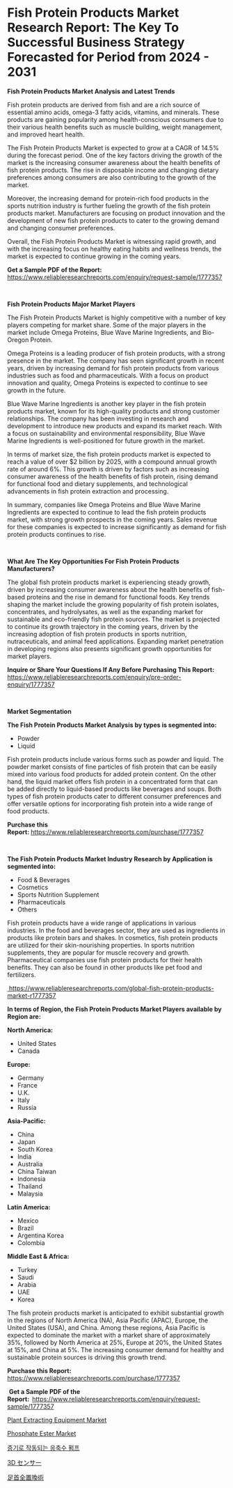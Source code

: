 <p><h1>Fish Protein Products Market Research Report: The Key To Successful Business Strategy Forecasted for Period from 2024 - 2031</h1></p><p><strong>Fish Protein Products Market Analysis and Latest Trends</strong></p>
<p><p>Fish protein products are derived from fish and are a rich source of essential amino acids, omega-3 fatty acids, vitamins, and minerals. These products are gaining popularity among health-conscious consumers due to their various health benefits such as muscle building, weight management, and improved heart health.</p><p>The Fish Protein Products Market is expected to grow at a CAGR of 14.5% during the forecast period. One of the key factors driving the growth of the market is the increasing consumer awareness about the health benefits of fish protein products. The rise in disposable income and changing dietary preferences among consumers are also contributing to the growth of the market.</p><p>Moreover, the increasing demand for protein-rich food products in the sports nutrition industry is further fueling the growth of the fish protein products market. Manufacturers are focusing on product innovation and the development of new fish protein products to cater to the growing demand and changing consumer preferences.</p><p>Overall, the Fish Protein Products Market is witnessing rapid growth, and with the increasing focus on healthy eating habits and wellness trends, the market is expected to continue growing in the coming years.</p></p>
<p><strong>Get a Sample PDF of the Report:&nbsp;</strong> <a href="https://www.reliableresearchreports.com/enquiry/request-sample/1777357">https://www.reliableresearchreports.com/enquiry/request-sample/1777357</a></p>
<p>&nbsp;</p>
<p><strong>Fish Protein Products Major Market Players</strong></p>
<p><p>The Fish Protein Products Market is highly competitive with a number of key players competing for market share. Some of the major players in the market include Omega Proteins, Blue Wave Marine Ingredients, and Bio-Oregon Protein.</p><p>Omega Proteins is a leading producer of fish protein products, with a strong presence in the market. The company has seen significant growth in recent years, driven by increasing demand for fish protein products from various industries such as food and pharmaceuticals. With a focus on product innovation and quality, Omega Proteins is expected to continue to see growth in the future.</p><p>Blue Wave Marine Ingredients is another key player in the fish protein products market, known for its high-quality products and strong customer relationships. The company has been investing in research and development to introduce new products and expand its market reach. With a focus on sustainability and environmental responsibility, Blue Wave Marine Ingredients is well-positioned for future growth in the market.</p><p>In terms of market size, the fish protein products market is expected to reach a value of over $2 billion by 2025, with a compound annual growth rate of around 6%. This growth is driven by factors such as increasing consumer awareness of the health benefits of fish protein, rising demand for functional food and dietary supplements, and technological advancements in fish protein extraction and processing.</p><p>In summary, companies like Omega Proteins and Blue Wave Marine Ingredients are expected to continue to lead the fish protein products market, with strong growth prospects in the coming years. Sales revenue for these companies is expected to increase significantly as demand for fish protein products continues to rise.</p></p>
<p>&nbsp;</p>
<p><strong>What Are The Key Opportunities For Fish Protein Products Manufacturers?</strong></p>
<p><p>The global fish protein products market is experiencing steady growth, driven by increasing consumer awareness about the health benefits of fish-based proteins and the rise in demand for functional foods. Key trends shaping the market include the growing popularity of fish protein isolates, concentrates, and hydrolysates, as well as the expanding market for sustainable and eco-friendly fish protein sources. The market is projected to continue its growth trajectory in the coming years, driven by the increasing adoption of fish protein products in sports nutrition, nutraceuticals, and animal feed applications. Expanding market penetration in developing regions also presents significant growth opportunities for market players.</p></p>
<p><strong>Inquire or Share Your Questions If Any Before Purchasing This Report:</strong> <a href="https://www.reliableresearchreports.com/enquiry/pre-order-enquiry/1777357">https://www.reliableresearchreports.com/enquiry/pre-order-enquiry/1777357</a></p>
<p>&nbsp;</p>
<p><strong>Market Segmentation</strong></p>
<p><strong>The Fish Protein Products Market Analysis by types is segmented into:</strong></p>
<p><ul><li>Powder</li><li>Liquid</li></ul></p>
<p><p>Fish protein products include various forms such as powder and liquid. The powder market consists of fine particles of fish protein that can be easily mixed into various food products for added protein content. On the other hand, the liquid market offers fish protein in a concentrated form that can be added directly to liquid-based products like beverages and soups. Both types of fish protein products cater to different consumer preferences and offer versatile options for incorporating fish protein into a wide range of food products.</p></p>
<p><strong>Purchase this Report:&nbsp;</strong><a href="https://www.reliableresearchreports.com/purchase/1777357">https://www.reliableresearchreports.com/purchase/1777357</a></p>
<p>&nbsp;</p>
<p><strong>The Fish Protein Products Market Industry Research by Application is segmented into:</strong></p>
<p><ul><li>Food & Beverages</li><li>Cosmetics</li><li>Sports Nutrition Supplement</li><li>Pharmaceuticals</li><li>Others</li></ul></p>
<p><p>Fish protein products have a wide range of applications in various industries. In the food and beverages sector, they are used as ingredients in products like protein bars and shakes. In cosmetics, fish protein products are utilized for their skin-nourishing properties. In sports nutrition supplements, they are popular for muscle recovery and growth. Pharmaceutical companies use fish protein products for their health benefits. They can also be found in other products like pet food and fertilizers.</p></p>
<p><a href="https://www.reliableresearchreports.com/global-fish-protein-products-market-r1777357">&nbsp;https://www.reliableresearchreports.com/global-fish-protein-products-market-r1777357</a></p>
<p><strong>In terms of Region, the Fish Protein Products Market Players available by Region are:</strong></p>
<p>
    <p> <strong> North America: </strong>
        <ul>
            <li>United States</li>
            <li>Canada</li>
        </ul>
        </p> 
    <p> <strong> Europe: </strong>
        <ul>
            <li>Germany</li>
            <li>France</li>
            <li>U.K.</li>
            <li>Italy</li>
            <li>Russia</li>
        </ul>
        </p> 
    <p> <strong> Asia-Pacific: </strong>
        <ul>
            <li>China</li>
            <li>Japan</li>
            <li>South Korea</li>
            <li>India</li>
            <li>Australia</li>
            <li>China Taiwan</li>
            <li>Indonesia</li>
            <li>Thailand</li>
            <li>Malaysia</li>
        </ul>
        </p> 
    <p> <strong> Latin America: </strong>
        <ul>
            <li>Mexico</li>
            <li>Brazil</li>
            <li>Argentina Korea</li>
            <li>Colombia</li>
        </ul>
        </p> 
    <p> <strong> Middle East & Africa: </strong>
        <ul>
            <li>Turkey</li>
            <li>Saudi</li>
            <li>Arabia</li>
            <li>UAE</li>
            <li>Korea</li>
        </ul>
    </p>
    </p>
<p><p>The fish protein products market is anticipated to exhibit substantial growth in the regions of North America (NA), Asia Pacific (APAC), Europe, the United States (USA), and China. Among these regions, Asia Pacific is expected to dominate the market with a market share of approximately 35%, followed by North America at 25%, Europe at 20%, the United States at 15%, and China at 5%. The increasing consumer demand for healthy and sustainable protein sources is driving this growth trend.</p></p>
<p><strong>Purchase this Report: </strong><a href="https://www.reliableresearchreports.com/purchase/1777357">https://www.reliableresearchreports.com/purchase/1777357</a></p>
<p>&nbsp;<strong>Get a Sample PDF of the Report:&nbsp;&nbsp;</strong><a href="https://www.reliableresearchreports.com/enquiry/request-sample/1777357">https://www.reliableresearchreports.com/enquiry/request-sample/1777357</a></p>
<p><strong></strong></p>
<p><p><a href="https://www.linkedin.com/pulse/plant-extracting-equipment-market-size-reflecting-forecast-7hjhe?trackingId=SbNUqrSSA269vlNbBDdcFQ%3D%3D">Plant Extracting Equipment Market</a></p><p><a href="https://issuu.com/reportprime-2/docs/phosphate-ester-market-size-2030.pptx">Phosphate Ester Market</a></p><p><a href="https://github.com/Hubertstyenger6685/Market-Research-Report-List-1/blob/main/810653618094.md">증기로 작동되는 응축수 펌프</a></p><p><a href="https://github.com/dadanedu33/Market-Research-Report-List-1/blob/main/949816819644.md">3D センサー</a></p><p><a href="https://github.com/ihabdkwlxs948/Market-Research-Report-List-1/blob/main/847574319643.md">足首全置換術</a></p></p>